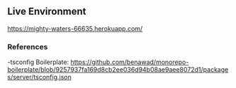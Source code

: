 ## Live Environment

https://mighty-waters-66635.herokuapp.com/

### References

-tsconfig Boilerplate: https://github.com/benawad/monorepo-boilerplate/blob/9257937fa169d8cb2ee036d94b08ae9aee8072d1/packages/server/tsconfig.json
